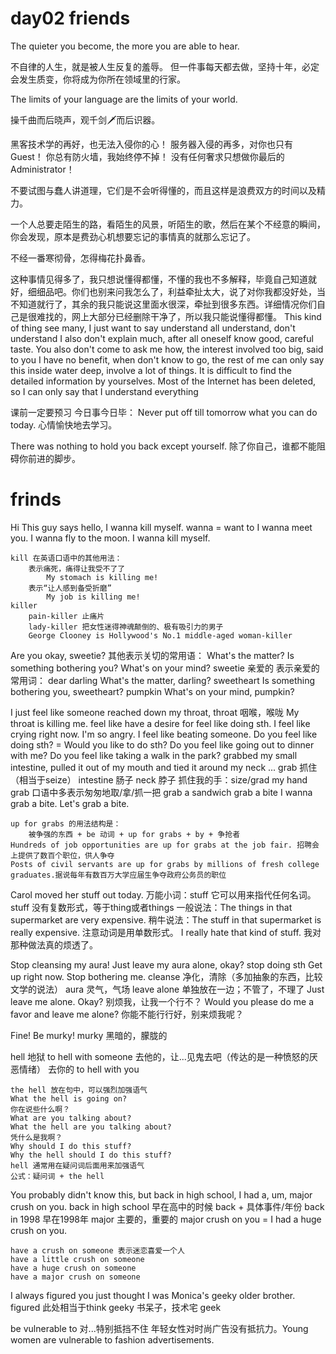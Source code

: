 # day02 friends

The quieter you become, the more you are able to hear.

不自律的人生，就是被人生反复的羞辱。
但一件事每天都去做，坚持十年，必定会发生质变，你将成为你所在领域里的行家。

The limits of your language are the limits of your world.

操千曲而后晓声，观千剑🗡而后识器。

黑客技术学的再好，也无法入侵你的心！
服务器入侵的再多，对你也只有Guest！
你总有防火墙，我始终停不掉！
没有任何奢求只想做你最后的Administrator！

不要试图与蠢人讲道理，它们是不会听得懂的，而且这样是浪费双方的时间以及精力。

一个人总要走陌生的路，看陌生的风景，听陌生的歌，然后在某个不经意的瞬间，你会发现，原本是费劲心机想要忘记的事情真的就那么忘记了。

不经一番寒彻骨，怎得梅花扑鼻香。

这种事情见得多了，我只想说懂得都懂，不懂的我也不多解释，毕竟自己知道就好，细细品吧。你们也别来问我怎么了，利益牵扯太大，说了对你我都没好处，当不知道就行了，其余的我只能说这里面水很深，牵扯到很多东西。详细情况你们自己是很难找的，网上大部分已经删除干净了，所以我只能说懂得都懂。
This kind of thing see many, I just want to say understand all understand, don't understand I also don't explain much, after all oneself know good, careful taste. You also don't come to ask me how, the interest involved too big, said to you I have no benefit, when don't know to go, the rest of me can only say this inside water deep, involve a lot of things. It is difficult to find the detailed information by yourselves. Most of the Internet has been deleted, so I can only say that I understand everything

课前一定要预习
今日事今日毕：
    Never put off till tomorrow what you can do today.
心情愉快地去学习。

There was nothing to hold you back except yourself. 除了你自己，谁都不能阻碍你前进的脚步。

# frinds

Hi
This guy says hello, I wanna kill myself.
    wanna = want to
    I wanna meet you.
    I wanna fly to the moon.
    I wanna kill myself.

    kill 在英语口语中的其他用法：
        表示痛死，痛得让我受不了了
            My stomach is killing me!
        表示“让人感到备受折磨”
            My job is killing me!
    killer 
        pain-killer 止痛片
        lady-killer 把女性迷得神魂颠倒的、极有吸引力的男子
        George Clooney is Hollywood's No.1 middle-aged woman-killer
Are you okay, sweetie?
    其他表示关切的常用语：
        What's the matter?
        Is something bothering you?
        What's on your mind?
    sweetie 亲爱的
    表示亲爱的常用词：
        dear
        darling
            What's the matter, darling?
        sweetheart
            Is something bothering you, sweetheart?
        pumpkin
            What's on your mind, pumpkin?

I just feel like someone reached down my throat,
    throat 咽喉，喉咙
    My throat is killing me.
    feel like
        have a desire for
        feel like doing sth.
        I feel like crying right now.
        I'm so angry. I feel like beating someone.
    Do you feel like doing sth? = Would you like to do sth?
    Do you feel like going out to dinner with me?
    Do you feel like taking a walk in the park?
grabbed my small intestine, pulled it out of my mouth and tied it around my neck ...
    grab 抓住（相当于seize）
    intestine 肠子
    neck 脖子
    抓住我的手：size/grad my hand
    grab 口语中多表示匆匆地取/拿/抓一把
    grab a sandwich
    grab a bite
    I wanna grab a bite.
    Let's grab a bite.

    up for grabs 的用法结构是：
        被争强的东西 + be 动词 + up for grabs + by + 争抢者
    Hundreds of job opportunities are up for grabs at the job fair. 招聘会上提供了数百个职位，供人争夺
    Posts of civil servants are up for grabs by millions of fresh college graduates.据说每年有数百万大学应届生争夺政府公务员的职位

Carol moved her stuff out today.
    万能小词：stuff
    它可以用来指代任何名词。
    stuff 没有复数形式，等于thing或者things
    一般说法：The things in that supermarket are very expensive.
    稍牛说法：The stuff in that supermarket is really expensive.
    注意动词是用单数形式。
    I really hate that kind of stuff. 我对那种做法真的烦透了。

Stop cleansing my aura!
Just leave my aura alone, okay?
    stop doing sth
    Get up right now.
    Stop bothering me.
    cleanse 净化，清除（多加抽象的东西，比较文学的说法） 
    aura 灵气，气场
    leave alone 单独放在一边；不管了，不理了
    Just leave me alone. Okay? 别烦我，让我一个行不？
    Would you please do me a favor and leave me alone? 你能不能行行好，别来烦我呢？

Fine! Be murky!
    murky 黑暗的，朦胧的

hell
    地狱
    to hell with someone 去他的，让...见鬼去吧（传达的是一种愤怒的厌恶情绪）
    去你的 to hell with you

    the hell 放在句中，可以强烈加强语气
    What the hell is going on?
    你在说些什么啊？
    What are you talking about?
    What the hell are you talking about?
    凭什么是我啊？
    Why should I do this stuff?
    Why the hell should I do this stuff?
    hell 通常用在疑问词后面用来加强语气
    公式：疑问词 + the hell

You probably didn't know this, but back in high school, I had a, um, major crush on you.
    back in high school 早在高中的时候
    back + 具体事件/年份
    back in 1998  早在1998年
    major 主要的，重要的
    major crush on you = I had a huge crush on you.

    have a crush on someone 表示迷恋喜爱一个人
    have a little crush on someone
    have a huge crush on someone
    have a major crush on someone

I always figured you just thought I was Monica's geeky older brother.
    figured 此处相当于think
    geeky 书呆子，技术宅
    geek

be vulnerable to 对...特别抵挡不住
    年轻女性对时尚广告没有抵抗力。Young women are vulnerable to fashion advertisements.